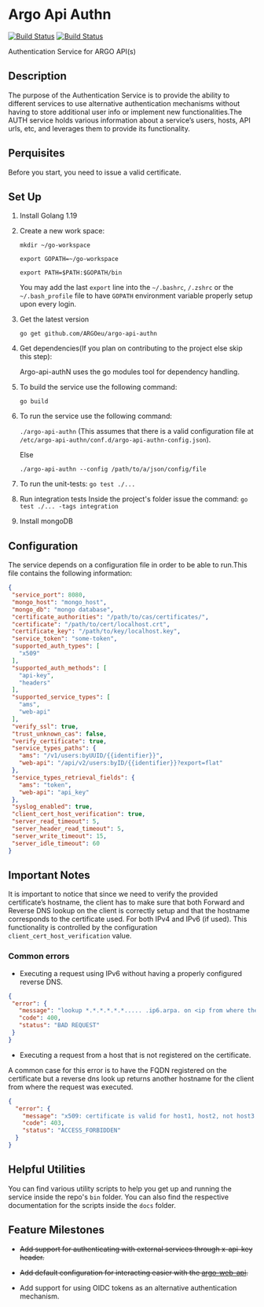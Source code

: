 # Argo Api Authn

[![Build Status](https://jenkins.einfra.grnet.gr/buildStatus/icon?job=ARGO%2Fargo-api-authn%2Fmaster&style=flat-square&color=darkturquoise&subject=build-master)](https://jenkins.einfra.grnet.gr/job/ARGO/job/argo-api-authn/job/master/)
[![Build Status](https://jenkins.einfra.grnet.gr/buildStatus/icon?job=ARGO%2Fargo-api-authn%2Fdevel&style=flat-square&subject=build-devel)](https://jenkins.einfra.grnet.gr/job/ARGO/job/argo-api-authn/job/devel/)

Authentication Service for ARGO API(s)

## Description

The purpose of the Authentication Service is to provide the ability to different services to use alternative
authentication mechanisms without having to store additional user info or implement new functionalities.The AUTH service
holds various information about a service’s users, hosts, API urls, etc, and leverages them to provide its
functionality.

## Perquisites

Before you start, you need to issue a valid certificate.

## Set Up

1. Install Golang 1.19
2. Create a new work space:

   `mkdir ~/go-workspace`

   `export GOPATH=~/go-workspace`

   `export PATH=$PATH:$GOPATH/bin`

   You may add the last `export` line into the `~/.bashrc`, `/.zshrc` or the `~/.bash_profile` file to have `GOPATH`
   environment variable properly setup upon every login.

3. Get the latest version

   `go get github.com/ARGOeu/argo-api-authn`

4. Get dependencies(If you plan on contributing to the project else skip this step):

   Argo-api-authN uses the go modules tool for dependency handling.

5. To build the service use the following command:

   `go build`

6. To run the service use the following command:

   `./argo-api-authn` (This assumes that there is a valid configuration file
   at `/etc/argo-api-authn/conf.d/argo-api-authn-config.json`).

   Else

   `./argo-api-authn --config /path/to/a/json/config/file`

7. To run the unit-tests:
   `go test ./...`

8. Run integration tests
   Inside the project's folder issue the command:
   `go test ./... -tags integration`

9. Install mongoDB

## Configuration

The service depends on a configuration file in order to be able to run.This file contains the following information:

 ```json
 {
  "service_port": 8080,
  "mongo_host": "mongo_host",
  "mongo_db": "mongo database",
  "certificate_authorities": "/path/to/cas/certificates/",
  "certificate": "/path/to/cert/localhost.crt",
  "certificate_key": "/path/to/key/localhost.key",
  "service_token": "some-token",
  "supported_auth_types": [
    "x509"
  ],
  "supported_auth_methods": [
    "api-key",
    "headers"
  ],
  "supported_service_types": [
    "ams",
    "web-api"
  ],
  "verify_ssl": true,
  "trust_unknown_cas": false,
  "verify_certificate": true,
  "service_types_paths": {
    "ams": "/v1/users:byUUID/{{identifier}}",
    "web-api": "/api/v2/users:byID/{{identifier}}?export=flat"
  },
  "service_types_retrieval_fields": {
    "ams": "token",
    "web-api": "api_key"
  },
  "syslog_enabled": true,
  "client_cert_host_verification": true,
  "server_read_timeout": 5,
  "server_header_read_timeout": 5,
  "server_write_timeout": 15,
  "server_idle_timeout": 60
}
 ```

## Important Notes

It is important to notice that since we need to verify the provided certificate’s hostname,
the client has to make sure that both Forward and Reverse DNS lookup on the client is correctly setup
and that the hostname corresponds to the certificate used. For both IPv4 and IPv6  (if used).
This functionality is controlled by the configuration ` client_cert_host_verification` value.

### Common errors

- Executing a request using IPv6 without having a properly configured reverse DNS.

 ```json
 {
  "error": {
    "message": "lookup *.*.*.*.*.*..... .ip6.arpa. on <ip from where the client executed the request>: no such host",
    "code": 400,
    "status": "BAD REQUEST"
  }
}
```

- Executing a request from a host that is not registered on the certificate.

A common case for this error is to have the FQDN registered on the certificate
but a reverse dns look up returns another hostname for the client from where the request was executed.

```json
{
  "error": {
    "message": "x509: certificate is valid for host1, host2, not host3.",
    "code": 403,
    "status": "ACCESS_FORBIDDEN"
  }
}
```

## Helpful Utilities

You can find various utility scripts to help you get up and running the service inside the
repo's `bin` folder. You can also find the respective documentation for the scripts inside the `docs` folder.

## Feature Milestones

- ~~Add support for authenticating with external services through x-api-key header.~~

- ~~Add default configuration for interacting easier with the [argo-web-api](https://github.com/ARGOeu/argo-web-api).~~

- Add support for using OIDC tokens as an alternative authentication mechanism.
